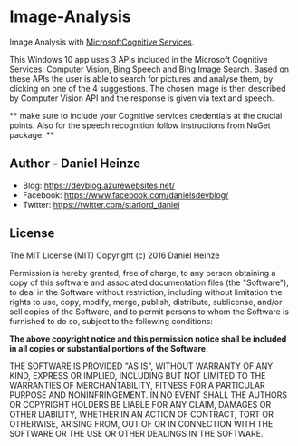 # Image-Analysis
Image Analysis with [MicrosoftCognitive Services](https://www.microsoft.com/cognitive-services/). 

This Windows 10 app uses 3 APIs included in the Microsoft Cognitive Services: Computer Vision, Bing Speech and Bing Image Search. 
Based on these APIs the user is able to search for pictures and analyse them, by clicking on one of the 4 suggestions. The chosen image is then described by Computer Vision API and the response is given via text and speech. 

** make sure to include your Cognitive services credentials at the crucial points. Also for the speech recognition follow instructions from NuGet package. **

## Author - Daniel Heinze

* Blog: https://devblog.azurewebsites.net/
* Facebook: https://www.facebook.com/danielsdevblog/
* Twitter: https://twitter.com/starlord_daniel

## License

The MIT License (MIT) 
Copyright (c) 2016 Daniel Heinze

Permission is hereby granted, free of charge, to any person obtaining a copy of this software and associated documentation files (the "Software"), to deal in the Software without restriction, including without limitation the rights to use, copy, modify, merge, publish, distribute, sublicense, and/or sell copies of the Software, and to permit persons to whom the Software is furnished to do so, subject to the following conditions:

**The above copyright notice and this permission notice shall be included in all copies or substantial portions of the Software.**

THE SOFTWARE IS PROVIDED "AS IS", WITHOUT WARRANTY OF ANY KIND, EXPRESS OR IMPLIED, INCLUDING BUT NOT LIMITED TO THE WARRANTIES OF MERCHANTABILITY, FITNESS FOR A PARTICULAR PURPOSE AND NONINFRINGEMENT. IN NO EVENT SHALL THE AUTHORS OR COPYRIGHT HOLDERS BE LIABLE FOR ANY CLAIM, DAMAGES OR OTHER LIABILITY, WHETHER IN AN ACTION OF CONTRACT, TORT OR OTHERWISE, ARISING FROM, OUT OF OR IN CONNECTION WITH THE SOFTWARE OR THE USE OR OTHER DEALINGS IN THE SOFTWARE.



